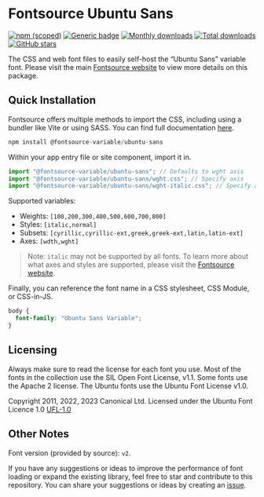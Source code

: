 # Fontsource Ubuntu Sans

[![npm (scoped)](https://img.shields.io/npm/v/@fontsource-variable/ubuntu-sans?color=brightgreen)](https://www.npmjs.com/package/@fontsource-variable/ubuntu-sans) [![Generic badge](https://img.shields.io/badge/fontsource-passing-brightgreen)](https://github.com/fontsource/fontsource) [![Monthly downloads](https://badgen.net/npm/dm/@fontsource-variable/ubuntu-sans)](https://github.com/fontsource/fontsource) [![Total downloads](https://badgen.net/npm/dt/@fontsource-variable/ubuntu-sans)](https://github.com/fontsource/fontsource) [![GitHub stars](https://img.shields.io/github/stars/fontsource/fontsource.svg?style=social&label=Star)](https://github.com/fontsource/fontsource/stargazers)

The CSS and web font files to easily self-host the “Ubuntu Sans” variable font. Please visit the main [Fontsource website](https://fontsource.org/fonts/ubuntu-sans) to view more details on this package.

## Quick Installation

Fontsource offers multiple methods to import the CSS, including using a bundler like Vite or using SASS. You can find full documentation [here](https://fontsource.org/docs/getting-started/introduction).

```javascript
npm install @fontsource-variable/ubuntu-sans
```

Within your app entry file or site component, import it in.

```javascript
import "@fontsource-variable/ubuntu-sans"; // Defaults to wght axis
import "@fontsource-variable/ubuntu-sans/wght.css"; // Specify axis
import "@fontsource-variable/ubuntu-sans/wght-italic.css"; // Specify axis and style
```

Supported variables:
- Weights: `[100,200,300,400,500,600,700,800]`
- Styles: `[italic,normal]`
- Subsets: `[cyrillic,cyrillic-ext,greek,greek-ext,latin,latin-ext]`
- Axes: `[wdth,wght]`

> Note: `italic` may not be supported by all fonts. To learn more about what axes and styles are supported, please visit the [Fontsource website](https://fontsource.org/fonts/ubuntu-sans).

Finally, you can reference the font name in a CSS stylesheet, CSS Module, or CSS-in-JS.

```css
body {
  font-family: "Ubuntu Sans Variable";
}
```

## Licensing
Always make sure to read the license for each font you use. Most of the fonts in the collection use the SIL Open Font License, v1.1. Some fonts use the Apache 2 license. The Ubuntu fonts use the Ubuntu Font License v1.0.

Copyright 2011, 2022, 2023 Canonical Ltd. Licensed under the Ubuntu Font Licence 1.0
[UFL-1.0](http://font.ubuntu.com/ufl/)

## Other Notes
Font version (provided by source): `v2`.

If you have any suggestions or ideas to improve the performance of font loading or expand the existing library, feel free to star and contribute to this repository. You can share your suggestions or ideas by creating an [issue](https://github.com/fontsource/fontsource/issues).
